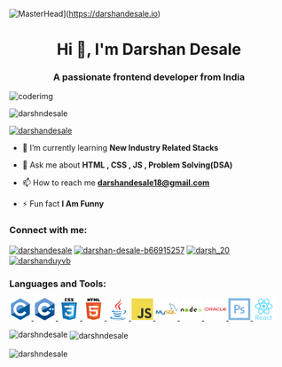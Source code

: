 
![MasterHead](https://itsjonjones96.medium.com/the-most-popular-web-development-technologies-of-2021-b67cbb2c02e7.gif)](https://darshandesale.io)

<h1 align="center">Hi 👋, I'm Darshan Desale</h1>
<h3 align="center">A passionate frontend developer from India</h3>
<img src="https://cdn.dribbble.com/users/1162077/screenshots/3848914/programmer.gif" width="400" alt="coderimg">
<p align="left"> <img src="https://komarev.com/ghpvc/?username=darshndesale&label=Profile%20views&color=0e75b6&style=flat" alt="darshndesale" /> </p>

<p align="left"> <a href="https://twitter.com/darshandesale" target="blank"><img src="https://img.shields.io/twitter/follow/darshandesale?logo=twitter&style=for-the-badge" alt="darshandesale" /></a> </p>

- 🌱 I’m currently learning **New Industry Related Stacks**

- 💬 Ask me about **HTML , CSS , JS , Problem Solving(DSA)**

- 📫 How to reach me **darshandesale18@gmail.com**

- ⚡ Fun fact **I Am Funny**

<h3 align="left">Connect with me:</h3>
<p align="left">
<a href="https://twitter.com/darshandesale" target="blank"><img align="center" src="https://raw.githubusercontent.com/rahuldkjain/github-profile-readme-generator/master/src/images/icons/Social/twitter.svg" alt="darshandesale" height="30" width="40" /></a>
<a href="https://linkedin.com/in/darshan-desale-b66915257" target="blank"><img align="center" src="https://raw.githubusercontent.com/rahuldkjain/github-profile-readme-generator/master/src/images/icons/Social/linked-in-alt.svg" alt="darshan-desale-b66915257" height="30" width="40" /></a>
<a href="https://www.leetcode.com/darsh_20" target="blank"><img align="center" src="https://raw.githubusercontent.com/rahuldkjain/github-profile-readme-generator/master/src/images/icons/Social/leet-code.svg" alt="darsh_20" height="30" width="40" /></a>
<a href="https://auth.geeksforgeeks.org/user/darshanduyvb" target="blank"><img align="center" src="https://raw.githubusercontent.com/rahuldkjain/github-profile-readme-generator/master/src/images/icons/Social/geeks-for-geeks.svg" alt="darshanduyvb" height="30" width="40" /></a>
</p>

<h3 align="left">Languages and Tools:</h3>
<p align="left"> <a href="https://www.cprogramming.com/" target="_blank" rel="noreferrer"> <img src="https://raw.githubusercontent.com/devicons/devicon/master/icons/c/c-original.svg" alt="c" width="40" height="40"/> </a> <a href="https://www.w3schools.com/cpp/" target="_blank" rel="noreferrer"> <img src="https://raw.githubusercontent.com/devicons/devicon/master/icons/cplusplus/cplusplus-original.svg" alt="cplusplus" width="40" height="40"/> </a> <a href="https://www.w3schools.com/css/" target="_blank" rel="noreferrer"> <img src="https://raw.githubusercontent.com/devicons/devicon/master/icons/css3/css3-original-wordmark.svg" alt="css3" width="40" height="40"/> </a> <a href="https://www.w3.org/html/" target="_blank" rel="noreferrer"> <img src="https://raw.githubusercontent.com/devicons/devicon/master/icons/html5/html5-original-wordmark.svg" alt="html5" width="40" height="40"/> </a> <a href="https://www.java.com" target="_blank" rel="noreferrer"> <img src="https://raw.githubusercontent.com/devicons/devicon/master/icons/java/java-original.svg" alt="java" width="40" height="40"/> </a> <a href="https://developer.mozilla.org/en-US/docs/Web/JavaScript" target="_blank" rel="noreferrer"> <img src="https://raw.githubusercontent.com/devicons/devicon/master/icons/javascript/javascript-original.svg" alt="javascript" width="40" height="40"/> </a> <a href="https://www.mysql.com/" target="_blank" rel="noreferrer"> <img src="https://raw.githubusercontent.com/devicons/devicon/master/icons/mysql/mysql-original-wordmark.svg" alt="mysql" width="40" height="40"/> </a> <a href="https://nodejs.org" target="_blank" rel="noreferrer"> <img src="https://raw.githubusercontent.com/devicons/devicon/master/icons/nodejs/nodejs-original-wordmark.svg" alt="nodejs" width="40" height="40"/> </a> <a href="https://www.oracle.com/" target="_blank" rel="noreferrer"> <img src="https://raw.githubusercontent.com/devicons/devicon/master/icons/oracle/oracle-original.svg" alt="oracle" width="40" height="40"/> </a> <a href="https://www.photoshop.com/en" target="_blank" rel="noreferrer"> <img src="https://raw.githubusercontent.com/devicons/devicon/master/icons/photoshop/photoshop-line.svg" alt="photoshop" width="40" height="40"/> </a> <a href="https://reactjs.org/" target="_blank" rel="noreferrer"> <img src="https://raw.githubusercontent.com/devicons/devicon/master/icons/react/react-original-wordmark.svg" alt="react" width="40" height="40"/> </a> </p>

<p><img align="left" src="https://github-readme-stats.vercel.app/api/top-langs?username=darshndesale&show_icons=true&locale=en&layout=compact" alt="darshndesale" /></p>

<p>&nbsp;<img align="center" src="https://github-readme-stats.vercel.app/api?username=darshndesale&show_icons=true&locale=en" alt="darshndesale" /></p>

<p><img align="center" src="https://github-readme-streak-stats.herokuapp.com/?user=darshndesale&" alt="darshndesale" /></p>
